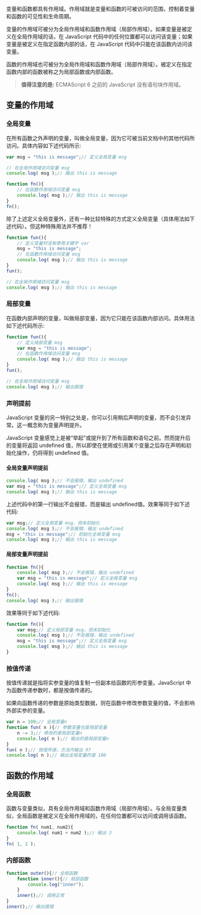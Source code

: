 变量和函数都具有作用域。作用域就是变量和函数的可被访问的范围，控制着变量和函数的可见性和生命周期。
变量的作用域可被分为全局作用域和函数作用域（局部作用域）。如果变量是被定义在全局作用域的话，在 JavaScript 代码中的任何位置都可以访问该变量；如果变量是被定义在指定函数内部的话，在 JavaScript 代码中只能在该函数内访问该变量。
函数的作用域也可被分为全局作用域和函数作用域（局部作用域）。被定义在指定函数内部的函数被称之为局部函数或内部函数。
> **值得注意的是:** ECMAScript 6 之前的 JavaScript 没有语句块作用域。

## 变量的作用域### 全局变量在所有函数之外声明的变量，叫做全局变量，因为它可被当前文档中的其他代码所访问。具体内容如下述代码所示:```javascript
var msg = "this is message";// 定义全局变量 msg// 在全局作用域访问变量 msgconsole.log( msg );// 输出 this is messagefunction fn(){	// 在函数作用域访问变量 msg	console.log( msg );// 输出 this is message}fn();
```

除了上述定义全局变量外，还有一种比较特殊的方式定义全局变量（具体用法如下述代码）。但这种特殊用法并不推荐！```javascript
function fun(){	// 定义变量时没有使用关键字 var	msg = "this is message";	// 在函数作用域访问变量 msg	console.log( msg );// 输出 this is message}fun();// 在全局作用域访问变量 msgconsole.log( msg );// 输出 this is message
```

### 局部变量在函数内部声明的变量，叫做局部变量，因为它只能在该函数内部访问。具体用法如下述代码所示:

```javascript
function fun(){	// 定义局部变量 msg	var msg = "this is message";	// 在函数作用域访问变量 msg	console.log( msg );// 输出 this is message}fun();// 在全局作用域访问变量 msgconsole.log( msg );// 输出报错
```

### 声明提前JavaScript 变量的另一特别之处是，你可以引用稍后声明的变量，而不会引发异常。这一概念称为变量声明提升。
JavaScript 变量感觉上是被“举起”或提升到了所有函数和语句之前。然而提升后的变量将返回 undefined 值，所以即使在使用或引用某个变量之后存在声明和初始化操作，仍将得到 undefined 值。

#### 全局变量声明提前```javascript
console.log( msg );// 不会报错，输出 undefinedvar msg = "this is message";// 定义全局变量 msgconsole.log( msg );// 输出 this is message
```

上述代码中的第一行输出不会报错，而是输出 undefined值。效果等同于如下述代码:

```javascript
var msg;// 定义全局变量 msg，但未初始化console.log( msg );// 不会报错，输出 undefinedmsg = "this is message";// 初始化全局变量 msgconsole.log( msg );// 输出 this is message
```

#### 局部变量声明提前```javascript
function fn(){	console.log( msg );// 不会报错，输出 undefined	var msg = "this is message";// 定义全局变量 msg	console.log( msg );// 输出 this is message}fn();console.log( msg );// 输出报错
```

效果等同于如下述代码:

```javascript
function fn(){	var msg;// 定义局部变量 msg，但未初始化	console.log( msg );// 不会报错，输出 undefined	msg = "this is message";// 定义全局变量 msg	console.log( msg );// 输出 this is message}
```

### 按值传递按值传递就是指将实参变量的值复制一份副本给函数的形参变量。JavaScript 中为函数传递参数时，都是按值传递的。
如果向函数传递的参数是原始类型数据，则在函数中修改参数变量的值，不会影响外部实参的变量。```javascript
var n = 100;// 全局变量nfunction fun( n ){// 参数变量也是局部变量	n -= 3;// 修改的是局部变量n	console.log( n );// 输出的是局部变量n}fun( n );// 按值传递，方法内输出 97console.log( n );// 输出全局变量的值 100
```

## 函数的作用域### 全局函数函数与变量类似，具有全局作用域和函数作用域（局部作用域）。与全局变量类似，全局函数是被定义在全局作用域的，在任何位置都可以访问或调用该函数。```javascript
function fn( num1, num2){	console.log( num1 + num2 );// 输出 3}fn( 1, 2 );
```

### 内部函数```javascript
function outer(){// 全局函数	function inner(){// 局部函数		console.log("inner");	}	inner();// 调用正常}inner();// 输出报错
```